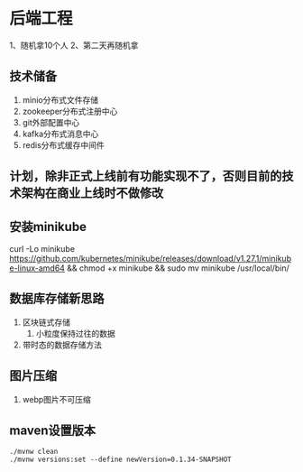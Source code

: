 # 后端工程

1、随机拿10个人
2、第二天再随机拿

## 技术储备

1. minio分布式文件存储
2. zookeeper分布式注册中心
3. git外部配置中心
4. kafka分布式消息中心
5. redis分布式缓存中间件

## 计划，除非正式上线前有功能实现不了，否则目前的技术架构在商业上线时不做修改

## 安装minikube

curl -Lo minikube https://github.com/kubernetes/minikube/releases/download/v1.27.1/minikube-linux-amd64 && chmod +x
minikube && sudo mv minikube /usr/local/bin/

## 数据库存储新思路

1. 区块链式存储
    1. 小粒度保持过往的数据
2. 带时态的数据存储方法

## 图片压缩

1. webp图片不可压缩

## maven设置版本

```shell
./mvnw clean
./mvnw versions:set --define newVersion=0.1.34-SNAPSHOT
```
